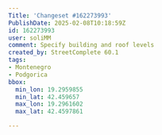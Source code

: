```yaml
---
Title: 'Changeset #162273993'
PublishDate: 2025-02-08T10:18:59Z
id: 162273993
user: soliMM
comment: Specify building and roof levels
created_by: StreetComplete 60.1
tags:
- Montenegro
- Podgorica
bbox:
  min_lon: 19.2959855
  min_lat: 42.459657
  max_lon: 19.2961602
  max_lat: 42.4597861

---
```

